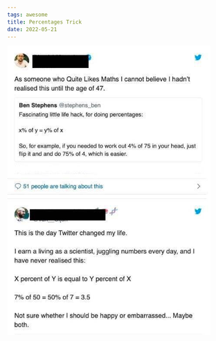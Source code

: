 ```yaml
---
tags: awesome
title: Percentages Trick
date: 2022-05-21
---
```


![math](https://raw.githubusercontent.com/muneer78/muneer78.github.io/master/images/math.jpg)
